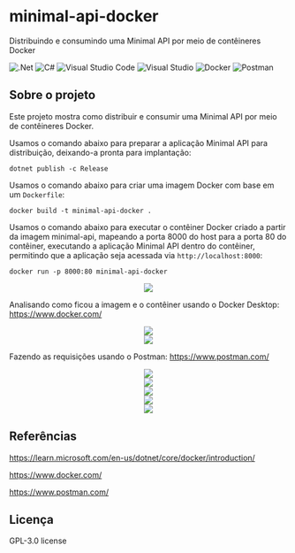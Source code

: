# minimal-api-docker
Distribuindo e consumindo uma Minimal API por meio de contêineres Docker

![.Net](https://img.shields.io/badge/.NET-5C2D91?style=for-the-badge&logo=.net&logoColor=white)
![C#](https://img.shields.io/badge/c%23-%23239120.svg?style=for-the-badge&logo=c-sharp&logoColor=white)
![Visual Studio Code](https://img.shields.io/badge/Visual%20Studio%20Code-0078d7.svg?style=for-the-badge&logo=visual-studio-code&logoColor=white)
![Visual Studio](https://img.shields.io/badge/Visual%20Studio-5C2D91.svg?style=for-the-badge&logo=visual-studio&logoColor=white)
![Docker](https://img.shields.io/badge/docker-%230db7ed.svg?style=for-the-badge&logo=docker&logoColor=white)
![Postman](https://img.shields.io/badge/Postman-FF6C37?style=for-the-badge&logo=postman&logoColor=white)

## Sobre o projeto
Este projeto mostra como distribuir e consumir uma Minimal API por meio de contêineres Docker.

Usamos o comando abaixo para preparar a aplicação Minimal API para distribuição, deixando-a pronta para implantação:
```
dotnet publish -c Release
```

Usamos o comando abaixo para criar uma imagem Docker com base em um <code>Dockerfile</code>:
```
docker build -t minimal-api-docker .
```

Usamos o comando abaixo para executar o contêiner Docker criado a partir da imagem minimal-api, mapeando a porta 8000 do host para a porta 80 do contêiner,
executando a aplicação Minimal API dentro do contêiner, permitindo que a aplicação seja acessada via <code>http://localhost:8000</code>:
```
docker run -p 8000:80 minimal-api-docker
```

<div align="center">
    <img src="https://github.com/jfs-dev/minimal-api-docker/assets/54154628/274f3045-ea01-4d74-96a9-0a2189b978b4"</img>
</div>

Analisando como ficou a imagem e o contêiner usando o Docker Desktop: https://www.docker.com/

<div align="center">
    <img src="https://github.com/jfs-dev/minimal-api-docker/assets/54154628/125c6a0c-3990-42d6-a70c-acd8a3d10f3b"</img>
</div>
<div align="center">
    <img src="https://github.com/jfs-dev/minimal-api-docker/assets/54154628/04da9452-3c7b-477a-8b4c-8475562b0482"</img>
</div>

Fazendo as requisições usando o Postman: https://www.postman.com/

<div align="center">
    <img src="https://github.com/jfs-dev/minimal-api-docker/assets/54154628/f9aad231-e2b5-41a3-bff8-67c4be39e3fd"</img>
</div>
<div align="center">
    <img src="https://github.com/jfs-dev/minimal-api-docker/assets/54154628/c35f58b0-0b1e-4927-93dd-83fb561afc7b"</img>
</div>
<div align="center">
    <img src="https://github.com/jfs-dev/minimal-api-docker/assets/54154628/f86fde0e-ad7c-4d90-bd5c-e2ac20a3661f"</img>
</div>
<div align="center">
    <img src="https://github.com/jfs-dev/minimal-api-docker/assets/54154628/f9ff7174-9a28-4125-afb6-bd90608aa993"</img>
</div>
<div align="center">
    <img src="https://github.com/jfs-dev/minimal-api-docker/assets/54154628/7437fcd6-dfb1-4c44-9b9d-bab186352b3a"</img>
</div>

## Referências
https://learn.microsoft.com/en-us/dotnet/core/docker/introduction/

https://www.docker.com/

https://www.postman.com/

## Licença
GPL-3.0 license
